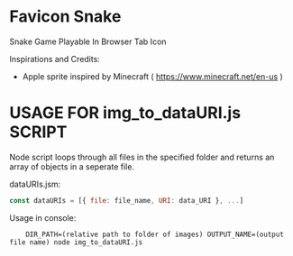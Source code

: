 # Favicon Snake

Snake Game Playable In Browser Tab Icon

Inspirations and Credits:
- Apple sprite inspired by Minecraft ( https://www.minecraft.net/en-us )

# USAGE FOR img_to_dataURI.js SCRIPT

Node script loops through all files in the specified folder and returns an array of objects in a seperate file.

dataURIs.jsm: 
```javascript
const dataURIs = [{ file: file_name, URI: data_URI }, ...]
```

Usage in console:

```console
    DIR_PATH=(relative path to folder of images) OUTPUT_NAME=(output file name) node img_to_dataURI.js
```